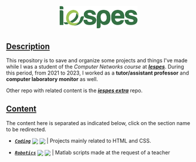 <h1 align="center">
  <a href="https://www.iespes.com.br">
    <img height="60px" src="https://raw.githubusercontent.com/dreisss/iespes-extra/main/design/logos/iespes_logo.svg"/>
  </a>
</h1>

## [**Description**](#description)

This repository is to save and organize some projects and things I've made while
I was a student of the _Computer Networks course_ at [**_Iespes_**]. During this
period, from 2021 to 2023, I worked as a **tutor/assistant professor** and
**computer laboratory monitor** as well.

Other repo with related content is the [**_iespes extra_**] repo.

## [**Content**](#content)

The content here is separated as indicated below, click on the section name to
be redirected.

- [**_`Coding`_**]
  [<img height="22px" align="center" src="https://cdn.jsdelivr.net/gh/devicons/devicon/icons/html5/html5-original.svg"/>]
  [<img height="22px" align="center" src="https://cdn.jsdelivr.net/gh/devicons/devicon/icons/css3/css3-original.svg"/>]
  | Projects mainly related to HTML and CSS.

- [**_`Robotics`_**]
  [<img height="24px" align="center" src="https://cdn.jsdelivr.net/gh/devicons/devicon/icons/c/c-original.svg"/>]
  [<img height="24px" align="center" src="https://cdn.jsdelivr.net/gh/devicons/devicon/icons/arduino/arduino-original.svg"/>]
  | Matlab scripts made at the request of a teacher

[**_iespes_**]: https://www.iespes.com.br
[**_iespes extra_**]: https://github.com/dreisss/iespes-extra
[**_`coding`_**]: ./coding
[**_`robotics`_**]: ./robotics
[<img height="22px" align="center" src="https://cdn.jsdelivr.net/gh/devicons/devicon/icons/html5/html5-original.svg"/>]: https://developer.mozilla.org/en-US/docs/Web/HTML
[<img height="22px" align="center" src="https://cdn.jsdelivr.net/gh/devicons/devicon/icons/css3/css3-original.svg"/>]: https://developer.mozilla.org/en-US/docs/Web/CSS
[<img height="24px" align="center" src="https://cdn.jsdelivr.net/gh/devicons/devicon/icons/c/c-original.svg"/>]: https://devdocs.io/c/
[<img height="24px" align="center" src="https://cdn.jsdelivr.net/gh/devicons/devicon/icons/arduino/arduino-original.svg"/>]: https://www.arduino.cc
